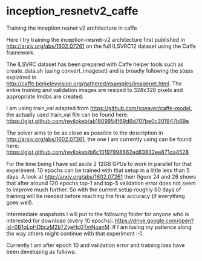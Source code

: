 # inception_resnetv2_caffe
Training the inception resnet v2 architecture in caffe

Here I try training the inception-resnet-v2 architecture first published in http://arxiv.org/abs/1602.07261 on the full ILSVRC12 dataset using the Caffe framework.

The ILSVRC dataset has been prepared with Caffe helper tools such as create_data.sh (using convert_imageset) and is broadly following the steps explained in http://caffe.berkeleyvision.org/gathered/examples/imagenet.html. The entire training and validation images are resized to 328x328 pixels and appropriate lmdbs are created.

I am using train_val adapted from https://github.com/soeaver/caffe-model, the actually used train_val file can be found here: https://gist.github.com/revilokeb/ab1809954f69d6d707be0c301947b69e

The solver aims to be as close as possible to the description in http://arxiv.org/abs/1602.07261, the one I am currently using can be found here: https://gist.github.com/revilokeb/b6c10197898662ed83832ee871da4528

For the time being I have set aside 2 12GB GPUs to work in parallel for that experiment. 10 epochs can be trained with that setup in a little less than 5 days. A look at http://arxiv.org/abs/1602.07261 their figure 24 and 26 shows that after around 120 epochs top-1 and top-5 validation error does not seem to improve much further. So with the current setup roughly 60 days of training will be needed before reaching the final accuracy (if everything goes well).

Intermediate snapshots I will put to the following folder for anyone who is interested for download (every 10 epochs): https://drive.google.com/open?id=0B1qLpHDbczM2bTZyeHc0TmNoanM. If I am losing my patience along the way others might continue with that experiment :-).

Currently I am after epoch 10 and validation error and training loss have been developing as follows:


